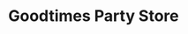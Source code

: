 ---
title: "Goodtimes Party Store"
url: /saint-clair-shores/goodtimes-party-store/
shop: convenience
---